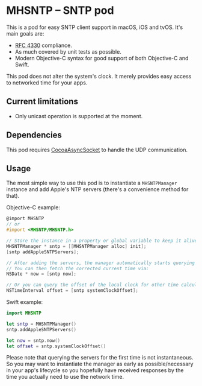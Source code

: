 # MHSNTP – SNTP pod

This is a pod for easy SNTP client support in macOS, iOS and tvOS. It's main
goals are:

* [RFC 4330](https://tools.ietf.org/html/rfc4330) compliance.
* As much covered by unit tests as possible.
* Modern Objective-C syntax for good support of both Objective-C and Swift.

This pod does not alter the system's clock. It merely provides easy access to
networked time for your apps.

## Current limitations

* Only unicast operation is supported at the moment.

## Dependencies

This pod requires [CocoaAsyncSocket](https://github.com/robbiehanson/CocoaAsyncSocket)
to handle the UDP communication.

## Usage

The most simple way to use this pod is to instantiate a `MHSNTPManager`
instance and add Apple's NTP servers (there's a convenience method for that).

Objective-C example:
```Objective-C
@import MHSNTP
// or
#import <MHSNTP/MHSNTP.h>

// Store the instance in a property or global variable to keep it alive.
MHSNTPManager * sntp = [[MHSNTPManager alloc] init];
[sntp addAppleSNTPServers];

// After adding the servers, the manager automatically starts querying them.
// You can then fetch the corrected current time via:
NSDate * now = [sntp now];

// Or you can query the offset of the local clock for other time calculations:
NSTimeInterval offset = [sntp systemClockOffset];
```

Swift example:
```Swift
import MHSNTP

let sntp = MHSNTPManager()
sntp.addAppleSNTPServers()

let now = sntp.now()
let offset = sntp.systemClockOffset()
```

Please note that querying the servers for the first time is not instantaneous.
So you may want to instantiate the manager as early as possible/necessary in
your app's lifecycle so you hopefully have received responses by the time you
actually need to use the network time.
